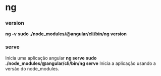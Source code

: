 # ng
### version
**ng -v**
**sudo ./node_modules/@angular/cli/bin/ng version**

### serve
Inicia uma aplicação angular
**ng serve**
**sudo ./node_modules/@angular/cli/bin/ng serve** Inicia a aplicação usando a versão do node_modules.